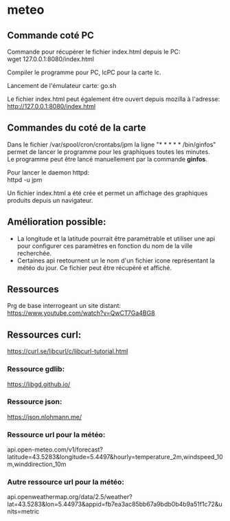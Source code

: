 # meteo  
  
## Commande coté PC  
Commande pour récupérer le fichier index.html depuis le PC:  
wget 127.0.0.1:8080/index.html  
  
Compiler le programme pour PC, lcPC pour la carte lc.  
  
Lancement de l'émulateur carte: go.sh  
  
Le fichier index.html peut également être ouvert depuis mozilla à l'adresse:  
http://127.0.0.1:8080/index.html  
  
## Commandes du coté de la carte  
Dans le fichier /var/spool/cron/crontabs/jpm la ligne "* * * * * /bin/ginfos" permet de lancer le programme pour les graphiques toutes les minutes.  
Le programme peut être lancé manuellement par la commande **ginfos**.  
  
Pour lancer le daemon httpd:  
httpd -u jpm  
  
Un fichier index.html a été crée et permet un affichage des graphiques produits depuis un navigateur.  
  
## Amélioration possible:  
- La longitude et la latitude pourrait être paramétrable et utiliser une api pour configurer ces paramètres en fonction du nom de la ville recherchée.  
- Certaines api reetournent un le nom d'un fichier icone représentant la météo du jour. Ce fichier peut être récupéré et affiché.  
  
## Ressources  
Prg de base interrogeant un site distant:  
https://www.youtube.com/watch?v=QwCT7Ga4BG8  
  
## Ressources curl:  
https://curl.se/libcurl/c/libcurl-tutorial.html  

### Ressource gdlib:  
https://libgd.github.io/  
  
### Ressource json:
https://json.nlohmann.me/  
  
### Ressource url pour la météo:  
api.open-meteo.com/v1/forecast?latitude=43.5283&longitude=5.4497&hourly=temperature_2m,windspeed_10m,winddirection_10m  

### Autre ressource url pour la météo:  
api.openweathermap.org/data/2.5/weather?lat=43.5283&lon=5.44973&appid=fb7ea3ac85bb67a9bdb0b4b9a51f1c72&units=metric  

